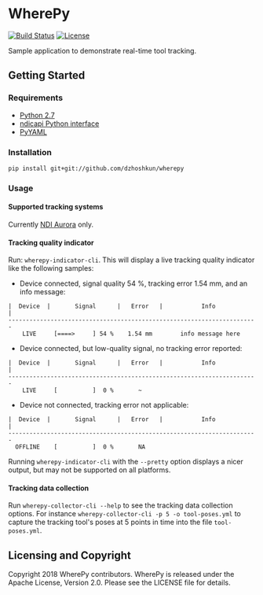# WherePy

[![Build Status](https://travis-ci.org/dzhoshkun/wherepy.svg?branch=master)](https://travis-ci.org/dzhoshkun/wherepy)
[![License](https://img.shields.io/badge/License-Apache%202.0-blue.svg)](https://github.com/dzhoshkun/wherepy/blob/master/LICENSE)

Sample application to demonstrate real-time tool tracking.

## Getting Started

### Requirements

* [Python 2.7][python-27]
* [ndicapi Python interface][ndicapi-py]
* [PyYAML][pyyaml]

[python-27]: https://www.python.org/
[ndicapi-py]: https://github.com/PlusToolkit/ndicapi#python
[pyyaml]: https://github.com/yaml/pyyaml

### Installation

`pip install git+git://github.com/dzhoshkun/wherepy`

### Usage

#### Supported tracking systems

Currently [NDI Aurora][ndi-aurora] only.

[ndi-aurora]: https://www.ndigital.com/medical/products/aurora/

#### Tracking quality indicator

Run: `wherepy-indicator-cli`.
This will display a live tracking quality indicator like the following samples:

* Device connected, signal quality 54 %, tracking error 1.54 mm, and an info message:

```
|  Device  |       Signal      |   Error   |           Info           |
-----------------------------------------------------------------------
    LIVE     [====>     ] 54 %    1.54 mm        info message here
```

* Device connected, but low-quality signal, no tracking error reported:

```
|  Device  |       Signal      |   Error   |           Info           |
-----------------------------------------------------------------------
    LIVE     [          ]  0 %       ~
```

* Device not connected, tracking error not applicable:

```
|  Device  |       Signal      |   Error   |           Info           |
-----------------------------------------------------------------------
  OFFLINE    [          ]  0 %       NA
```

Running `wherepy-indicator-cli` with the `--pretty` option displays a nicer output, but may not be supported on all 
platforms.

#### Tracking data collection

Run `wherepy-collector-cli --help` to see the tracking data collection options.
For instance `wherepy-collector-cli -p 5 -o tool-poses.yml` to capture the tracking tool's
poses at 5 points in time into the file `tool-poses.yml`.

## Licensing and Copyright

Copyright 2018 WherePy contributors.
WherePy is released under the Apache License, Version 2.0.
Please see the LICENSE file for details.
